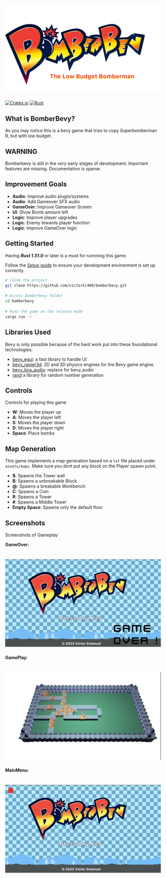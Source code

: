 # [![BomberBevy](docs/assets/bomberbevy-logo.png)](https://github.com/victorkl400/bomberbevy)

[![Crates.io](https://img.shields.io/crates/v/bevy.svg)](https://crates.io/crates/bevy)
[![Rust](https://github.com/bevyengine/bevy/workflows/CI/badge.svg)](https://github.com/bevyengine/bevy/actions)

## What is BomberBevy?

As you may notice this is a bevy game that tries to copy Superbomberman R, but with low budget.

## WARNING

Bomberbevy is still in the _very_ early stages of development.
Important features are missing.
Documentation is sparse.

## Improvement Goals

- **Audio**: Improve audio plugin/systems
- **Audio**: Add Gameover SFX audio
- **GameOver**: Improve Gameover Screen
- **UI**: Show Bomb amount left
- **Logic**: Improve player upgrades
- **Logic**: Enemy towards player function
- **Logic**: Improve GameOver logic

## Getting Started

Having **_Rust 1.51.0_** or later is a must for runnning this game.

Follow the [Setup guide](https://bevyengine.org/learn/book/getting-started/setup/) to ensure your development environment is set up correctly.

```sh
# Clone the project
git clone https://github.com/victorkl400/bomberbevy.git

# Access bomberbevy folder
cd bomberbevy

# Runs the game on the release mode
cargo run -r
```

## Libraries Used

Bevy is only possible because of the hard work put into these foundational technologies:

- [bevy_egui](https://crates.io/crates/bevy_egui): a fast library to handle UI
- [bevy_rapier3d](https://crates.io/crates/bevy_rapier3d): 2D and 3D physics engines for the Bevy game engine.
- [bevy_kira_audio](https://crates.io/crates/bevy_kira_audio): replace for bevy_audio
- [rand](https://crates.io/crates/rand) a library for random number generation

## Controls

Controls for playing this game

- **W**: Moves the player up
- **A**: Moves the player left
- **S**: Moves the player down
- **D**: Moves the player right
- **Space**: Place bombs

## Map Generation

This game implements a map generation based on a `txt` file placed under `assets/maps`.
Make sure you dont put any block on the Player spawn point.

- **$**: Spawns the Tower wall
- **B**: Spawns a unbreakable Block
- **@**: Spawns a breakable Workbench
- **C**: Spawns a Coin
- **R**: Spawns a Tower
- **#**: Spawns a Middle Tower
- **Empty Space**: Spawns only the default floor

## Screenshots

Screenshots of Gameplay

**GameOver**:

# [![GameOver](docs/assets/GameOver.png)](https://github.com/victorkl400/bomberbevy)

**GamePlay**:

# [![GamePlay](docs/assets/GamePlay.png)](https://github.com/victorkl400/bomberbevy)

**MainMenu**:

# [![MainMenu](docs/assets/MainMenu.png)](https://github.com/victorkl400/bomberbevy)

